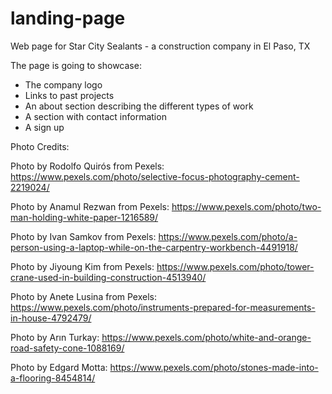 # landing-page
Web page for Star City Sealants - a construction company in El Paso, TX

The page is going to showcase:
- The company logo
- Links to past projects
- An about section describing the different types of work
- A section with contact information
- A sign up

Photo Credits: 

Photo by Rodolfo Quirós from Pexels: https://www.pexels.com/photo/selective-focus-photography-cement-2219024/

Photo by Anamul Rezwan from Pexels: https://www.pexels.com/photo/two-man-holding-white-paper-1216589/

Photo by Ivan Samkov from Pexels: https://www.pexels.com/photo/a-person-using-a-laptop-while-on-the-carpentry-workbench-4491918/

Photo by Jiyoung Kim from Pexels: https://www.pexels.com/photo/tower-crane-used-in-building-construction-4513940/

Photo by Anete Lusina from Pexels: https://www.pexels.com/photo/instruments-prepared-for-measurements-in-house-4792479/

Photo by Arın  Turkay: https://www.pexels.com/photo/white-and-orange-road-safety-cone-1088169/

Photo by Edgard Motta: https://www.pexels.com/photo/stones-made-into-a-flooring-8454814/